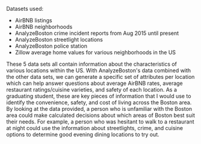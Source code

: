 Datasets used:
- AirBNB listings
- AirBNB neighborhoods
- AnalyzeBoston crime incident reports from Aug 2015 until present
- AnalyzeBoston streetlight locations
- AnalyzeBoston police station
- Zillow average home values for various neighborhoods in the US

These 5 data sets all contain information about the characteristics of various locations within the US. With AnalyzeBoston's data combined with the other data sets, we can generate a specific set of attributes per location which can help answer questions about average AirBNB rates, average restaurant ratings/cuisine varieties, and safety of each location. As a graduating student, these are key pieces of information that I would use to identify the convenience, safety, and cost of living across the Boston area. By looking at the data provided, a person who is unfamiliar with the Boston area could make calculated decisions about which areas of Boston best suit their needs. For example, a person who was hesitant to walk to a restaurant at night could use the information about streetlights, crime, and cuisine options to determine good evening dining locations to try out.